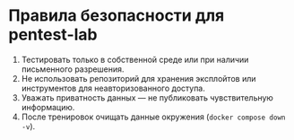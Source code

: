 # Правила безопасности для pentest-lab

1. Тестировать только в собственной среде или при наличии письменного разрешения.
2. Не использовать репозиторий для хранения эксплойтов или инструментов для неавторизованного доступа.
3. Уважать приватность данных — не публиковать чувствительную информацию.
4. После тренировок очищать данные окружения (`docker compose down -v`).
